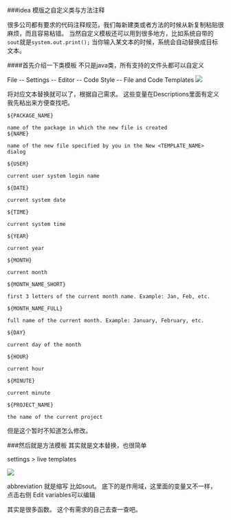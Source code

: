 ###idea 模版之自定义类与方法注释

很多公司都有要求的代码注释规范，我们每新建类或者方法的时候从新复制粘贴很麻烦，而且容易粘错。
当然自定义模板还可以用到很多地方，比如系统自带的 `sout`就是`system.out.print();` 当你输入某文本的时候，系统会自动替换成目标文本。 

####首先介绍一下类模板
不只是java类，所有支持的文件头都可以自定义

File -- Settings -- Editor -- Code Style -- File and Code Templates
![](http://images2015.cnblogs.com/blog/1034168/201702/1034168-20170219211126175-1661375026.png)

将对应文本替换就可以了，根据自己需求。 这些变量在Descriptions里面有定义 我先粘出来方便查找吧。


```
${PACKAGE_NAME}

name of the package in which the new file is created
${NAME}
 
name of the new file specified by you in the New <TEMPLATE_NAME> dialog

${USER}
 
current user system login name

${DATE}
 
current system date

${TIME}
 
current system time

${YEAR}
 
current year

${MONTH}
 
current month

${MONTH_NAME_SHORT}
 
first 3 letters of the current month name. Example: Jan, Feb, etc.

${MONTH_NAME_FULL}
 
full name of the current month. Example: January, February, etc.

${DAY}
 
current day of the month

${HOUR}
 
current hour

${MINUTE}
 
current minute

${PROJECT_NAME}
 
the name of the current project
```

但是这个暂时不知道怎么修改。

###然后就是方法模板
其实就是文本替换，也很简单

settings >  live templates

![](http://images2015.cnblogs.com/blog/1034168/201702/1034168-20170219213023863-693662782.png)

abbreviation 就是缩写 比如sout。
底下的是作用域，这里面的变量又不一样， 点击右侧 Edit variables可以编辑

其实是很多函数。 这个有需求的自己去查一查吧。